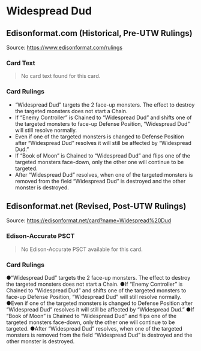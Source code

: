 # Widespread Dud

## Edisonformat.com (Historical, Pre-UTW Rulings)

Source: https://www.edisonformat.com/rulings

### Card Text

> No card text found for this card.

### Card Rulings

*   “Widespread Dud” targets the 2 face-up monsters. The effect to destroy the targeted monsters does not start a Chain.
*   If “Enemy Controller” is Chained to “Widespread Dud” and shifts one of the targeted monsters to face-up Defense Position, “Widespread Dud” will still resolve normally.
*   Even if one of the targeted monsters is changed to Defense Position after “Widespread Dud” resolves it will still be affected by “Widespread Dud.”
*   If “Book of Moon” is Chained to “Widespread Dud” and flips one of the targeted monsters face-down, only the other one will continue to be targeted.
*   After “Widespread Dud” resolves, when one of the targeted monsters is removed from the field “Widespread Dud” is destroyed and the other monster is destroyed.

## Edisonformat.net (Revised, Post-UTW Rulings)

Source: https://edisonformat.net/card?name=Widespread%20Dud

### Edison-Accurate PSCT

> No Edison-Accurate PSCT available for this card.

### Card Rulings

●“Widespread Dud” targets the 2 face-up monsters. The effect to destroy the targeted monsters does not start a Chain.
●If “Enemy Controller” is Chained to “Widespread Dud” and shifts one of the targeted monsters to face-up Defense Position, “Widespread Dud” will still resolve normally.
●Even if one of the targeted monsters is changed to Defense Position after “Widespread Dud” resolves it will still be affected by “Widespread Dud.”
●If “Book of Moon” is Chained to “Widespread Dud” and flips one of the targeted monsters face-down, only the other one will continue to be targeted.
●After “Widespread Dud” resolves, when one of the targeted monsters is removed from the field “Widespread Dud” is destroyed and the other monster is destroyed. 
            